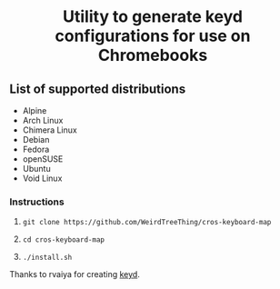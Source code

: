 <h1 align="center">Utility to generate keyd configurations for use on Chromebooks</h1>

## List of supported distributions
- Alpine
- Arch Linux
- Chimera Linux
- Debian
- Fedora
- openSUSE
- Ubuntu
- Void Linux

### Instructions
1.     git clone https://github.com/WeirdTreeThing/cros-keyboard-map
2.     cd cros-keyboard-map
3.     ./install.sh

Thanks to rvaiya for creating [keyd](https://github.com/rvaiya/keyd).
